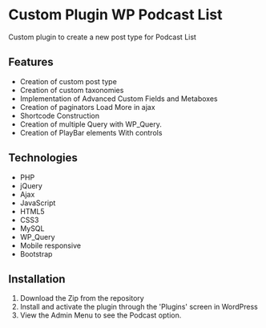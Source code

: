 # Custom Plugin WP Podcast List
Custom plugin to create a new post type for Podcast List

## Features 
- Creation of custom post type
- Creation of custom taxonomies
- Implementation of Advanced Custom Fields and Metaboxes 
- Creation of paginators Load More in ajax
- Shortcode Construction
- Creation of multiple Query with WP_Query.
- Creation of PlayBar elements With controls

## Technologies
- PHP
- jQuery
- Ajax
- JavaScript
- HTML5
- CSS3
- MySQL
- WP_Query
- Mobile responsive
- Bootstrap

## Installation

1. Download the Zip from the repository
2. Install and activate the plugin through the 'Plugins' screen in WordPress
3. View the Admin Menu to see the Podcast option.
